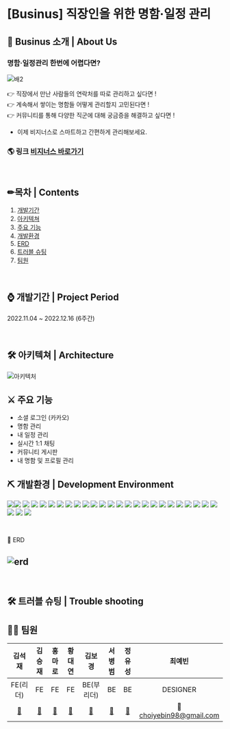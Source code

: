 
# [Businus] 직장인을 위한 명함·일정 관리

## 🎉 Businus 소개 | About Us

### 명함·일정관리 한번에 어렵다면?
![배2](https://user-images.githubusercontent.com/80233565/207816259-4a163362-0aee-4403-8d6f-6a049b169c39.png)

👉 직장에서 만난 사람들의 연락처를 따로 관리하고 싶다면 ! </br>
👉 계속해서 쌓이는 명함들 어떻게 관리할지 고민된다면 ! </br>
👉 커뮤니티를 통해 다양한 직군에 대해 궁금증을 해결하고 싶다면 ! </br>

- 이제 비지너스로 스마트하고 간편하게 관리해보세요.

### 🌎 링크 [비지너스 바로가기](https://www.businus2.com)


<br>

## ✏목차 | Contents
1. [개발기간](#-개발기간--project-period)
2. [아키텍쳐](#-아키텍쳐--architecture)
3. [주요 기능](#-주요-기능--Main-Function)
4. [개발환경](#-개발환경--development-environment)
5. [ERD](#-erd)
6. [트러블 슈팅](#-트러블-슈팅--trouble-shooting)
7. [팀원](#-팀원--team)

<br>



## ⌚ 개발기간 | Project Period
2022.11.04 ~ 2022.12.16 (6주간)

<br>

## 🛠 아키텍쳐 | Architecture
![아키텍처](https://user-images.githubusercontent.com/80233565/207819747-936b4d0c-5221-4d5b-950b-7ae2095f2420.JPG)


## ⚔ 주요 기능
- 소셜 로그인 (카카오)
- 명함 관리
- 내 일정 관리
- 실시간 1:1 채팅
- 커뮤니티 게시판
- 내 명함 및 프로필 관리


## ⛏ 개발환경 | Development Environment

<img  src="https://img.shields.io/badge/react-61DAFB?style=for-the-badge&logo=react&logoColor=black"><img src="https://img.shields.io/badge/React%20Hook%20Form-%23EC5990.svg?style=for-the-badge&logo=reacthookform&logoColor=white">
<img  src="https://img.shields.io/badge/Redux Toolkit-764ABC?style=for-the-badge&logo=Redux&logoColor=white"/>
<img  src="https://img.shields.io/badge/Axios-5A29E4?style=for-the-badge&logo=axios&logoColor=white">
<img  src="https://img.shields.io/badge/styled-components-DB7093?style=for-the-badge&logo=styled-components&logoColor=white">
<img  src="https://img.shields.io/badge/React Router-CA4245?style=for-the-badge&logo=React Router&logoColor=white">
<img  src="https://img.shields.io/badge/JavaScript-F7DF1E?style=for-the-badge&logo=JavaScript&logoColor=black">
<img  src="https://img.shields.io/badge/KAKAO DEVELOPERS-FFCD00?style=for-the-badge&logo=KAKAO&logoColor=black">
<img  src="https://img.shields.io/badge/STOMP-blue?style=for-the-badge&logo=StompJs&logoColor=white">
<img  src="https://img.shields.io/badge/SOCKJS-navy?style=for-the-badge&logo=sockJS&logoColor=white">
<img  src="https://img.shields.io/badge/AWS Amplify-FF9900?style=for-the-badge&logo=AWS Amplify&logoColor=white">
<img  src="https://img.shields.io/badge/Amazon EC2-FF9900?style=for-the-badge&logo=Amazon EC2&logoColor=white">
<img  src="https://img.shields.io/badge/Route53-FF9900?style=for-the-badge&logo=Route53&logoColor=white">
<img  src="https://img.shields.io/badge/SSL-006600?style=for-the-badge&logo=white">
<img  src="https://img.shields.io/badge/Spring-6DB33F?style=for-the-badge&logo=Spring&logoColor=white">
<img  src="https://img.shields.io/badge/Spring Boot-6DB33F?style=for-the-badge&logo=Spring Boot&logoColor=white">
<img  src="https://img.shields.io/badge/Spring Batch-6DB33F?style=for-the-badge&logo=white">
<img  src="https://img.shields.io/badge/Spring_Security-6DB33F?style=for-the-badge&logo=Spring-Security&logoColor=white">
<img  src="https://img.shields.io/badge/Swagger-85EA2D?style=for-the-badge&logo=Swagger&logoColor=white">
<img  src="https://img.shields.io/badge/JWT-000000?style=for-the-badge&logo=JSON%20web%20tokens&logoColor=white">
<img  src="https://img.shields.io/badge/Redis-DC382D?style=for-the-badge&logo=Redis&logoColor=white">
<img  src="https://img.shields.io/badge/OCR-099DFD?style=for-the-badge&logo=S&logoColor=white">
<img  src="https://img.shields.io/badge/Cloud Vision API-4285F4?style=for-the-badge&logo=S&logoColor=white">
<img  src="https://img.shields.io/badge/Google Storage-4285F4?style=for-the-badge&logo=Google&logoColor=white">
<img  src="https://img.shields.io/badge/JPA-0ABF53?style=for-the-badge&logo=S&logoColor=white">
<img  src="https://img.shields.io/badge/AWS Rds-527FFF?style=for-the-badge&logo=Amazon RDS&logoColor=white">
<img  src="https://img.shields.io/badge/MySQL-4479A1?style=for-the-badge&logo=MySQL&logoColor=white">
<img  src="https://img.shields.io/badge/Github-181717?style=for-the-badge&logo=GitHub&logoColor=white">
     

    

<br>

🔑 ERD 
## ![erd](https://user-images.githubusercontent.com/80233565/207846959-056e718d-f33c-4038-aec3-2146f9dc8e87.JPG)

<br>


## 🛠 트러블 슈팅 | Trouble shooting



## 🤸🏻‍ 팀원

| 김석재 | 김승재  | 홍마로  | 황대연 | 김보경 | 서병범 | 정유성 | 최예빈 |
|:--:|:--:|:--:|:--:|:--:|:--:|:--:|:--:|
| FE(리더) | FE | FE | FE | BE(부리더) | BE | BE | DESIGNER |
| [🔗](https://github.com/ssssssg-hub) |[🔗](https://github.com/andamiro98) |[🔗](https://github.com/formaro) |[🔗](https://github.com/dyhwnag) |[🔗](https://github.com/kimbokyung1220) | [🔗](https://github.com/ByeongbumSeo)| [🔗](https://github.com/yusung4612) | 📧choiyebin98@gmail.com |



